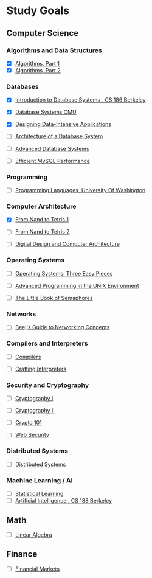 # Study Goals

## Computer Science

### Algorithms and Data Structures
- [x] [Algorithms, Part 1](https://www.coursera.org/learn/algorithms-part1)
- [x] [Algorithms, Part 2](https://www.coursera.org/learn/algorithms-part2)

### Databases
- [x] [Introduction to Database Systems , CS 186 Berkeley](https://archive.org/details/UCBerkeley_Course_Computer_Science_186)
- [x] [Database Systems CMU](https://15445.courses.cs.cmu.edu/)
- [x] [Designing Data-Intensive Applications](https://dataintensive.net/)
- [ ] [Architecture of a Database System](https://dsf.berkeley.edu/papers/fntdb07-architecture.pdf)
- [ ] [Advanced Database Systems](https://15721.courses.cs.cmu.edu/spring2020/)
- [ ] [Efficient MySQL Performance](https://oreil.ly/efficient-mysql-performance)


### Programming
- [ ] [Programming Languages, University Of Washington](https://www.coursera.org/learn/programming-languages)


### Computer Architecture
- [x] [From Nand to Tetris 1](https://www.coursera.org/learn/build-a-computer)
- [ ] [From Nand to Tetris 2](https://www.coursera.org/learn/nand2tetris2)
- [ ] [Digital Design and Computer Architecture](https://safari.ethz.ch/digitaltechnik/spring2020/doku.php?id=schedule)


### Operating Systems
- [ ] [Operating Systems: Three Easy Pieces](http://pages.cs.wisc.edu/~remzi/OSTEP/)
- [ ] [Advanced Programming in the UNIX Environment](https://stevens.netmeister.org/631/)
- [ ] [The Little Book of Semaphores](http://greenteapress.com/semaphores/LittleBookOfSemaphores.pdf)


### Networks
- [ ] [Beej's Guide to Networking Concepts](https://beej.us/guide/bgnet0/html/split/index.html)

### Compilers and Interpreters
- [ ] [Compilers](https://www.edx.org/course/compilers)
- [ ] [Crafting Interpreters](http://craftinginterpreters.com/)


### Security and Cryptography
- [ ] [Cryptography I](https://www.coursera.org/learn/crypto1)
- [ ] [Cryptography II](https://www.coursera.org/learn/crypto2)
- [ ] [Crypto 101](https://www.crypto101.io/)
- [ ] [Web Security](https://web.stanford.edu/class/cs253/)


### Distributed Systems
- [ ] [Distributed Systems](https://pdos.csail.mit.edu/6.824/schedule.html)


### Machine Learning / AI
- [ ] [Statistical Learning](https://lagunita.stanford.edu/courses/humanitiessciences/statlearning/winter2016/info)
- [ ] [Artificial Intelligence , CS 188 Berkeley](https://courses.edx.org/courses/BerkeleyX/CS188.1x-4/1T2015/info)

## Math
- [ ] [Linear Algebra](http://immersivemath.com/ila/index.html)

## Finance

- [ ] [Financial Markets](https://in.coursera.org/learn/financial-markets-global)
